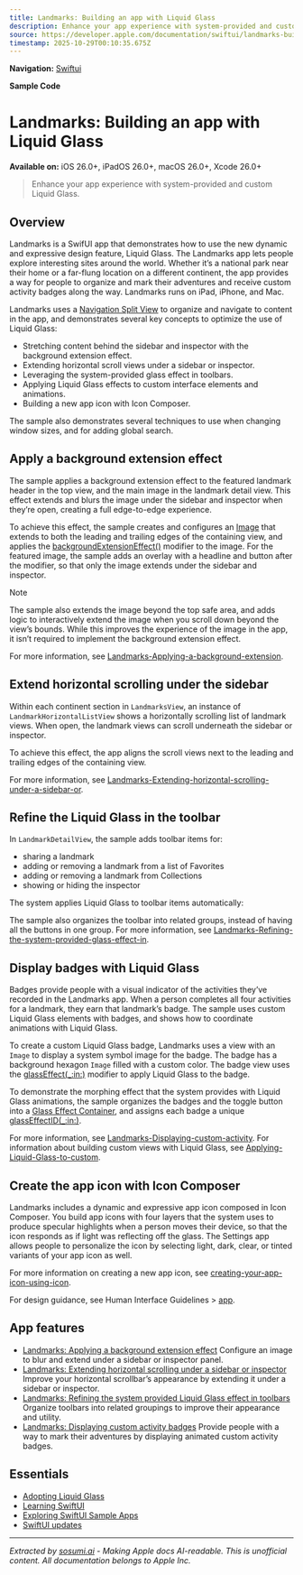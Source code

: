 ```yaml
---
title: Landmarks: Building an app with Liquid Glass
description: Enhance your app experience with system-provided and custom Liquid Glass.
source: https://developer.apple.com/documentation/swiftui/landmarks-building-an-app-with-liquid-glass
timestamp: 2025-10-29T00:10:35.675Z
---
```


**Navigation:** [Swiftui](/documentation/swiftui)

**Sample Code**

# Landmarks: Building an app with Liquid Glass

**Available on:** iOS 26.0+, iPadOS 26.0+, macOS 26.0+, Xcode 26.0+

> Enhance your app experience with system-provided and custom Liquid Glass.

## Overview

Landmarks is a SwifUI app that demonstrates how to use the new dynamic and expressive design feature, Liquid Glass. The Landmarks app lets people explore interesting sites around the world. Whether it’s a national park near their home or a far-flung location on a different continent, the app provides a way for people to organize and mark their adventures and receive custom activity badges along the way. Landmarks runs on iPad, iPhone, and Mac.



Landmarks uses a [Navigation Split View](/documentation/swiftui/navigationsplitview) to organize and navigate to content in the app, and demonstrates several key concepts to optimize the use of Liquid Glass:

- Stretching content behind the sidebar and inspector with the background extension effect.
- Extending horizontal scroll views under a sidebar or inspector.
- Leveraging the system-provided glass effect in toolbars.
- Applying Liquid Glass effects to custom interface elements and animations.
- Building a new app icon with Icon Composer.

The sample also demonstrates several techniques to use when changing window sizes, and for adding global search.

## Apply a background extension effect

The sample applies a background extension effect to the featured landmark header in the top view, and the main image in the landmark detail view. This effect extends and blurs the image under the sidebar and inspector when they’re open, creating a full edge-to-edge experience.



To achieve this effect, the sample creates and configures an [Image](/documentation/swiftui/image) that extends to both the leading and trailing edges of the containing view, and applies the [backgroundExtensionEffect()](/documentation/swiftui/view/backgroundextensioneffect()) modifier to the image. For the featured image, the sample adds an overlay with a headline and button after the modifier, so that only the image extends under the sidebar and inspector.

> [!NOTE]
> The sample also extends the image beyond the top safe area, and adds logic to interactively extend the image when you scroll down beyond the view’s bounds. While this improves the experience of the image in the app, it isn’t required to implement the background extension effect.

For more information, see [Landmarks-Applying-a-background-extension](/documentation/swiftui/landmarks-applying-a-background-extension-effect).

## Extend horizontal scrolling under the sidebar

Within each continent section in `LandmarksView`, an instance of `LandmarkHorizontalListView` shows a horizontally scrolling list of landmark views. When open, the landmark views can scroll underneath the sidebar or inspector.

To achieve this effect, the app aligns the scroll views next to the leading and trailing edges of the containing view.



For more information, see [Landmarks-Extending-horizontal-scrolling-under-a-sidebar-or](/documentation/swiftui/landmarks-extending-horizontal-scrolling-under-a-sidebar-or-inspector).

## Refine the Liquid Glass in the toolbar

In `LandmarkDetailView`, the sample adds toolbar items for:

- sharing a landmark
- adding or removing a landmark from a list of Favorites
- adding or removing a landmark from Collections
- showing or hiding the inspector

The system applies Liquid Glass to toolbar items automatically:



The sample also organizes the toolbar into related groups, instead of having all the buttons in one group. For more information, see [Landmarks-Refining-the-system-provided-glass-effect-in](/documentation/swiftui/landmarks-refining-the-system-provided-glass-effect-in-toolbars).

## Display badges with Liquid Glass

Badges provide people with a visual indicator of the activities they’ve recorded in the Landmarks app. When a person completes all four activities for a landmark, they earn that landmark’s badge. The sample uses custom Liquid Glass elements with badges, and shows how to coordinate animations with Liquid Glass.



To create a custom Liquid Glass badge, Landmarks uses a view with an `Image` to display a system symbol image for the badge. The badge has a background hexagon `Image` filled with a custom color. The badge view uses the [glassEffect(_:in:)](/documentation/swiftui/view/glasseffect(_:in:)) modifier to apply Liquid Glass to the badge.

To demonstrate the morphing effect that the system provides with Liquid Glass animations, the sample organizes the badges and the toggle button into a [Glass Effect Container](/documentation/swiftui/glasseffectcontainer), and assigns each badge a unique [glassEffectID(_:in:)](/documentation/swiftui/view/glasseffectid(_:in:)).

For more information, see [Landmarks-Displaying-custom-activity](/documentation/swiftui/landmarks-displaying-custom-activity-badges). For information about building custom views with Liquid Glass, see [Applying-Liquid-Glass-to-custom](/documentation/swiftui/applying-liquid-glass-to-custom-views).

## Create the app icon with Icon Composer

Landmarks includes a dynamic and expressive app icon composed in Icon Composer. You build app icons with four layers that the system uses to produce specular highlights when a person moves their device, so that the icon responds as if light was reflecting off the glass. The Settings app allows people to personalize the icon by selecting light, dark, clear, or tinted variants of your app icon as well.

For more information on creating a new app icon, see [creating-your-app-icon-using-icon](/documentation/Xcode/creating-your-app-icon-using-icon-composer).

For design guidance, see Human Interface Guidelines >  [app](/design/Human-Interface-Guidelines/app-icons).

## App features

- [Landmarks: Applying a background extension effect](/documentation/swiftui/landmarks-applying-a-background-extension-effect) Configure an image to blur and extend under a sidebar or inspector panel.
- [Landmarks: Extending horizontal scrolling under a sidebar or inspector](/documentation/swiftui/landmarks-extending-horizontal-scrolling-under-a-sidebar-or-inspector) Improve your horizontal scrollbar’s appearance by extending it under a sidebar or inspector.
- [Landmarks: Refining the system provided Liquid Glass effect in toolbars](/documentation/swiftui/landmarks-refining-the-system-provided-glass-effect-in-toolbars) Organize toolbars into related groupings to improve their appearance and utility.
- [Landmarks: Displaying custom activity badges](/documentation/swiftui/landmarks-displaying-custom-activity-badges) Provide people with a way to mark their adventures by displaying animated custom activity badges.

## Essentials

- [Adopting Liquid Glass](/documentation/TechnologyOverviews/adopting-liquid-glass)
- [Learning SwiftUI](/tutorials/swiftui-concepts)
- [Exploring SwiftUI Sample Apps](/tutorials/Sample-Apps)
- [SwiftUI updates](/documentation/Updates/SwiftUI)

---

*Extracted by [sosumi.ai](https://sosumi.ai) - Making Apple docs AI-readable.*
*This is unofficial content. All documentation belongs to Apple Inc.*
